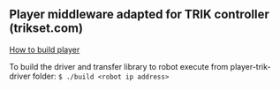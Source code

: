 ## Player middleware adapted for TRIK controller (trikset.com)
[How to build player](http://playerstage.sourceforge.net/doc/Player-3.0.2/player/install.html)

To build the driver and transfer library to robot execute from player-trik-driver folder: `$ ./build <robot ip address>`

